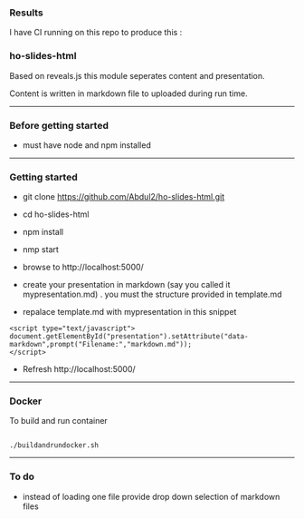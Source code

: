 
### Results

I have CI running on this repo to produce this :


### ho-slides-html

Based on reveals.js this module seperates content and presentation.

Content is written in markdown file to uploaded during run time.

----

### Before getting started


 - must have node and npm installed

----


### Getting started


- git clone https://github.com/Abdul2/ho-slides-html.git 

- cd ho-slides-html

- npm install

- nmp start

- browse to http://localhost:5000/

- create  your presentation in markdown  (say you called it mypresentation.md) . you must the structure provided 
  in template.md


- repalace template.md with mypresentation in this snippet

```
<script type="text/javascript">
document.getElementById("presentation").setAttribute("data-markdown",prompt("Filename:","markdown.md"));
</script>

``` 
- Refresh http://localhost:5000/

----

### Docker

To build and run container

```

./buildandrundocker.sh

```

----
### To do

- instead of loading one file provide drop down selection of  markdown files 




